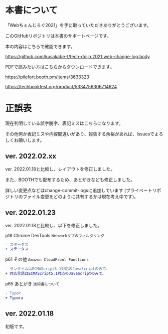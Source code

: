# 本書について
「Webちぇんじろぐ2021」を手に取っていただきありがとうございます。

このGitHubリポジトリは本書のサポートページです。

本の内容はこちらで確認できます。

https://github.com/kusakabe-t/tech-dojin.2021.web-change-log.body

PDFで読みたい方はこちらからダウンロードできます。

https://pilefort.booth.pm/items/3633323

https://techbookfest.org/product/5334756306714624

# 正誤表
現在判明している誤字脱字、表記ミスはこちらになります。

その他何か表記ミスや内容間違いがあり、報告する余裕があれば、Issuesでよろしくお願いします。

## ver. 2022.02.xx
ver. 2022.01.18と比較し、レイアウトを修正しました。

また、BOOTHでも配布するため、あとがきなども修正しました。

詳しい変更点などはchange-commit-logsに追加しています (プライベートリポジトリのファイル変更をどのように共有するかは現在考え中です)。

## ver. 2022.01.23
ver. 2022.01.18と比較し、以下を修正しました。

p18 Chrome DevTools `Networkタブのフィルタリング`

```diff
- スタータス
+ ステータス
```

p61 その他 `Amazon CloudFront Functions`

```diff
- ランタイムはECMAScript5.1対応のJavaScriptのみで、
+ 対応言語はECMAScript5.1対応のJavaScriptのみで、
```

p65 あとがき `技術書について`

```diff
- Typor
+ Typora
```

## ver. 2022.01.18
初版です。
